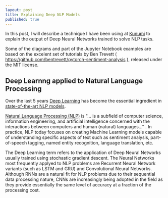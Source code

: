 ```yaml
---
layout: post
title: Explaining Deep NLP Models
published: true
---
```


In this post, I will describe a technique I have been using at [Kunumi](https://kunumi.ai) to explain the output of Deep Neural Networks trained to solve NLP tasks.

Some of the diagrams and part of the Jupyter Notebook examples are based on the excelent set of tutorials by Ben Trevett ( https://github.com/bentrevett/pytorch-sentiment-analysis ), released under the MIT license.

## Deep Learnng applied to Natural Language Processing

Over the last 5 years [Deep Learning](https://www.cs.toronto.edu/~hinton/absps/NatureDeepReview.pdf) has become the essential ingredient in [state-of-the-art NLP models](https://www.stateoftheart.ai/?area=Natural%20Language%20Processing). 

[Natural Language Processing (NLP)](https://en.wikipedia.org/wiki/Natural_language_processing) is "... is a subfield of computer science, information engineering, and artificial intelligence concerned with the interactions between computers and human (natural) languages..." . In practice, NLP today focuses on creating Machine Learning models capable of understanding specific aspects of text such as sentiment analysis, part-of-speech tagging, named entity recognition, language translation, etc. 

The Deep Learning term refers to the application of Deep Neural Networks usually trained using stochastic gradient descent. The Neural Networks most frequently applyed to NLP problems are Recurrent Neural Network variants (such as LSTM and GRU) and Convolutional Neural Networks. Although RNNs are a natural fit for NLP problems due to their sequential data processing nature, CNNs are increasingly being adopted in the field as they provide essentially the same level of accuracy at a fraction of the processing cost.




